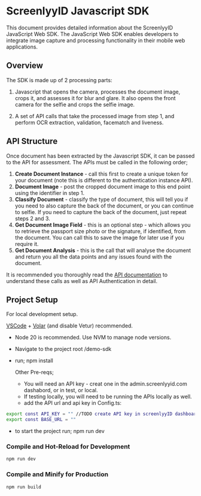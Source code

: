 # ScreenlyyID Javascript SDK

This document provides detailed information about the ScreenlyyID JavaScript Web SDK. The JavaScript Web SDK enables developers to integrate image capture and processing functionality in their mobile web applications.

## Overview

The SDK is made up of 2 processing parts:

1. Javascript that opens the camera, processes the document image, crops it, and assesses it for blur and glare. It also opens the front camera for the selfie and crops the selfie image. 

2. A set of API calls that take the processed image from step 1, and perform OCR extraction, validation, facematch and liveness.

## API Structure

Once document has been extracted by the Javascript SDK, it can be passed to the API for assessment. The APIs must be called in the following order;

1. **Create Document Instance** - call this first to create a unique token for your document (note this is different to the authentication instance API).
2. **Document Image** - post the cropped document image to this end point using the identifier in step 1.
3. **Classify Document** - classify the type of document, this will tell you if you need to also capture the back of the document, or you can continue to selfie. If you need to capture the back of the document, just repeat steps 2 and 3.
4. **Get Document Image Field** - this is an optional step - which allows you to retrieve the passport size photo or the signature, if identified, from the document. You can call this to save the image for later use if you require it.
5. **Get Document Analysis** - this is the call that will analyse the document and return you all the data points and any issues found with the document.

It is recommended you thoroughly read the [API documentation](https://admin.screenlyyid.com/docs/api) to understand these calls as well as API Authentication in detail.


## Project Setup

For local development setup.

[VSCode](https://code.visualstudio.com/) + [Volar](https://marketplace.visualstudio.com/items?itemName=Vue.volar) (and disable Vetur) recommended.

- Node 20 is recommended. Use NVM to manage node versions.
- Navigate to the project root /demo-sdk
- run; npm install


  Other Pre-reqs;
   - You will need an API key - creat one in the admin.screenlyyid.com dashabord, or in test, or local.
   - If testing locally, you will need to be running the APIs locally as well.
   - add the API url and api key in Config.ts:

```sh
export const API_KEY = "" //TODO create API key in screenlyyID dashboard and put here.
export const BASE_URL = ""
```

- to start the project run; npm run dev
 


### Compile and Hot-Reload for Development

```sh
npm run dev
```

### Compile and Minify for Production

```sh
npm run build
```

